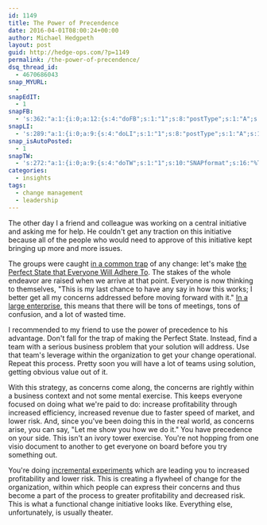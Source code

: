 ```yaml
---
id: 1149
title: The Power of Precendence
date: 2016-04-01T08:00:24+00:00
author: Michael Hedgpeth
layout: post
guid: http://hedge-ops.com/?p=1149
permalink: /the-power-of-precendence/
dsq_thread_id:
  - 4670686043
snap_MYURL:
  - 
snapEdIT:
  - 1
snapFB:
  - 's:362:"a:1:{i:0;a:12:{s:4:"doFB";s:1:"1";s:8:"postType";s:1:"A";s:10:"AttachPost";s:1:"2";s:10:"SNAPformat";s:16:"%TITLE% - %SURL%";s:9:"isAutoImg";s:1:"A";s:8:"imgToUse";s:0:"";s:9:"isAutoURL";s:1:"A";s:8:"urlToUse";s:0:"";s:11:"isPrePosted";s:1:"1";s:8:"isPosted";s:1:"1";s:4:"pgID";s:35:"10152471133176268_10153346120136268";s:5:"pDate";s:19:"2016-04-01 13:05:52";}}";'
snapLI:
  - 's:289:"a:1:{i:0;a:9:{s:4:"doLI";s:1:"1";s:8:"postType";s:1:"A";s:10:"SNAPformat";s:41:"New post has been published on %SITENAME%";s:11:"SNAPformatT";s:18:"New Post - %TITLE%";s:9:"isAutoImg";s:1:"A";s:8:"imgToUse";s:0:"";s:9:"isAutoURL";s:1:"A";s:8:"urlToUse";s:0:"";s:11:"isPrePosted";s:1:"1";}}";'
snap_isAutoPosted:
  - 1
snapTW:
  - 's:272:"a:1:{i:0;a:9:{s:4:"doTW";s:1:"1";s:10:"SNAPformat";s:16:"%TITLE% - %SURL%";s:8:"attchImg";s:1:"1";s:9:"isAutoImg";s:1:"A";s:8:"imgToUse";s:0:"";s:11:"isPrePosted";s:1:"1";s:8:"isPosted";s:1:"1";s:4:"pgID";s:18:"715887914261962753";s:5:"pDate";s:19:"2016-04-01 13:05:54";}}";'
categories:
  - insights
tags:
  - change management
  - leadership
---
```

The other day I a friend and colleague was working on a central initiative and asking me for help. He couldn't get any traction on this initiative because all of the people who would need to approve of this initiative kept bringing up more and more issues.

The groups were caught [in a common trap](http://hedge-ops.com/all-or-nothing-changes/) of any change: let's make [the Perfect State that Everyone Will Adhere To](http://hedge-ops.com/the-grand-vision/). The stakes of the whole endeavor are raised when we arrive at that point. Everyone is now thinking to themselves, "This is my last chance to have any say in how this works; I better get all my concerns addressed before moving forward with it." [In a large enterprise](http://hedge-ops.com/my-advice-for-chef-in-large-corporations/), this means that there will be tons of meetings, tons of confusion, and a lot of wasted time.<!--more-->

I recommended to my friend to use the power of precedence to his advantage. Don't fall for the trap of making the Perfect State. Instead, find a team with a serious business problem that your solution will address. Use that team's leverage within the organization to get your change operational. Repeat this process. Pretty soon you will have a lot of teams using solution, getting obvious value out of it.

With this strategy, as concerns come along, the concerns are rightly within a business context and not some mental exercise. This keeps everyone focused on doing what we're paid to do: increase profitability through increased efficiency, increased revenue due to faster speed of market, and lower risk. And, since you've been doing this in the real world, as concerns arise, you can say, "Let me show you how we do it." You have precedence on your side. This isn't an ivory tower exercise. You're not hopping from one visio document to another to get everyone on board before you try something out.

You're doing [incremental experiments](http://hedge-ops.com/measure-for-reality/) which are leading you to increased profitability and lower risk. This is creating a flywheel of change for the organization, within which people can express their concerns and thus become a part of the process to greater profitability and decreased risk. This is what a functional change initiative looks like. Everything else, unfortunately, is usually theater.